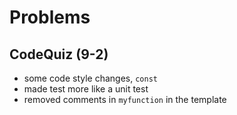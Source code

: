 # Problems

## CodeQuiz (9-2)
- some code style changes, `const`
- made test more like a unit test
- removed comments in `myfunction` in the template
